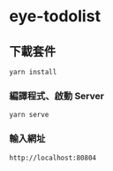 # eye-todolist

## 下載套件
```
yarn install
```

### 編譯程式、啟動 Server
```
yarn serve
```

### 輸入網址
```
http://localhost:80804
```
<!-- ### Compiles and minifies for production
```
yarn build
```

### Lints and fixes files
```
yarn lint
```

### Customize configuration
See [Configuration Reference](https://cli.vuejs.org/config/). -->

